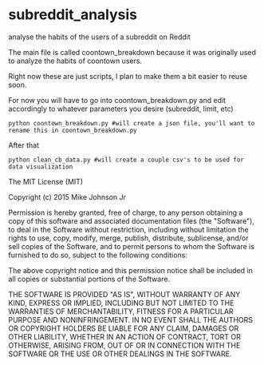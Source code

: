 # subreddit_analysis
analyse the habits of the users of a subreddit on Reddit

The main file is called coontown_breakdown because it was originally used to analyze the habits of coontown users. 

Right now these are just scripts, I plan to make them a bit easier to reuse soon.

For now you will have to go into coontown_breakdown.py and edit accordingly to whatever parameters you desire (subreddit, limit, etc)

    python coontown_breakdown.py #will create a json file, you'll want to rename this in coontown_breakdown.py
    
After that

    python clean_cb_data.py #will create a couple csv's to be used for data visualization
    
The MIT License (MIT)

Copyright (c) 2015 Mike Johnson Jr

Permission is hereby granted, free of charge, to any person obtaining a copy
of this software and associated documentation files (the "Software"), to deal
in the Software without restriction, including without limitation the rights
to use, copy, modify, merge, publish, distribute, sublicense, and/or sell
copies of the Software, and to permit persons to whom the Software is
furnished to do so, subject to the following conditions:

The above copyright notice and this permission notice shall be included in
all copies or substantial portions of the Software.

THE SOFTWARE IS PROVIDED "AS IS", WITHOUT WARRANTY OF ANY KIND, EXPRESS OR
IMPLIED, INCLUDING BUT NOT LIMITED TO THE WARRANTIES OF MERCHANTABILITY,
FITNESS FOR A PARTICULAR PURPOSE AND NONINFRINGEMENT. IN NO EVENT SHALL THE
AUTHORS OR COPYRIGHT HOLDERS BE LIABLE FOR ANY CLAIM, DAMAGES OR OTHER
LIABILITY, WHETHER IN AN ACTION OF CONTRACT, TORT OR OTHERWISE, ARISING FROM,
OUT OF OR IN CONNECTION WITH THE SOFTWARE OR THE USE OR OTHER DEALINGS IN
THE SOFTWARE.
    
